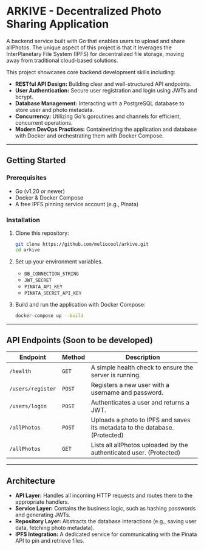 # ARKIVE - Decentralized Photo Sharing Application

A backend service built with Go that enables users to upload and share allPhotos. The unique aspect of this project is that it leverages the InterPlanetary File System (IPFS) for decentralized file storage, moving away from traditional cloud-based solutions.

This project showcases core backend development skills including:
* **RESTful API Design:** Building clear and well-structured API endpoints.
* **User Authentication:** Secure user registration and login using JWTs and bcrypt.
* **Database Management:** Interacting with a PostgreSQL database to store user and photo metadata.
* **Concurrency:** Utilizing Go's goroutines and channels for efficient, concurrent operations.
* **Modern DevOps Practices:** Containerizing the application and database with Docker and orchestrating them with Docker Compose.

---

## Getting Started

### Prerequisites

* Go (v1.20 or newer)
* Docker & Docker Compose
* A free IPFS pinning service account (e.g., Pinata)

### Installation

1.  Clone this repository:
    ```bash
    git clone https://github.com/meliocool/arkive.git
    cd arkive
    ```

2.  Set up your environment variables.
    * `DB_CONNECTION_STRING`
    * `JWT_SECRET`
    * `PINATA_API_KEY`
    * `PINATA_SECRET_API_KEY`

3.  Build and run the application with Docker Compose:
    ```bash
    docker-compose up --build
    ```

---

## API Endpoints (Soon to be developed)

| Endpoint                  | Method | Description                                                                 |
| ------------------------- | ------ | --------------------------------------------------------------------------- |
| `/health`                 | `GET`  | A simple health check to ensure the server is running.                      |
| `/users/register`         | `POST` | Registers a new user with a username and password.                          |
| `/users/login`            | `POST` | Authenticates a user and returns a JWT.                                     |
| `/allPhotos`                 | `POST` | Uploads a photo to IPFS and saves its metadata to the database. (Protected) |
| `/allPhotos`                 | `GET`  | Lists all allPhotos uploaded by the authenticated user. (Protected)            |

---

## Architecture

* **API Layer:** Handles all incoming HTTP requests and routes them to the appropriate handlers.
* **Service Layer:** Contains the business logic, such as hashing passwords and generating JWTs.
* **Repository Layer:** Abstracts the database interactions (e.g., saving user data, fetching photo metadata).
* **IPFS Integration:** A dedicated service for communicating with the Pinata API to pin and retrieve files.
